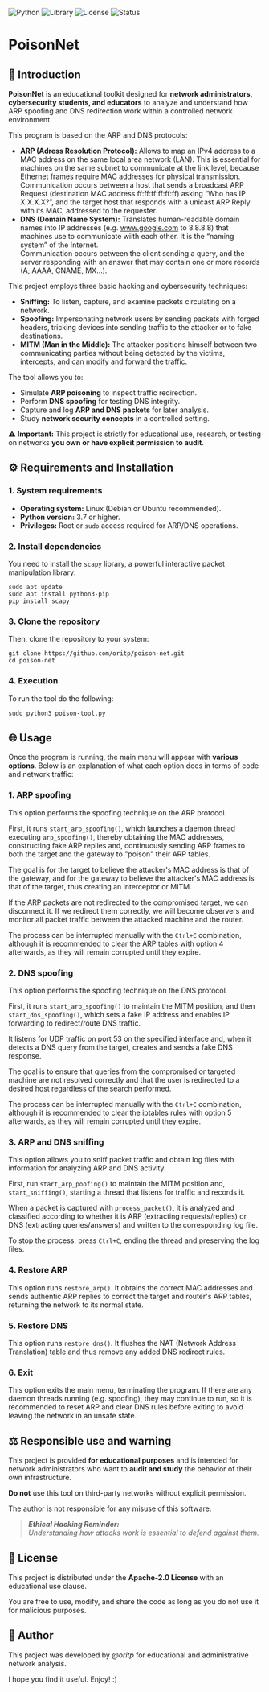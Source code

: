 ![Python](https://img.shields.io/badge/Language-Python-blue?logo=python)
![Library](https://img.shields.io/badge/Library-Scapy-yellow)
![License](https://img.shields.io/badge/License-Apache%202.0-lightgrey)
![Status](https://img.shields.io/badge/Status-In%20Progress-orange)

# PoisonNet

## 📘 Introduction

**PoisonNet** is an educational toolkit designed for **network administrators, cybersecurity students, and educators** to analyze and understand how ARP spoofing and DNS redirection work within a controlled network environment.

This program is based on the ARP and DNS protocols:
- **ARP (Adress Resolution Protocol):** Allows to map an IPv4 address to a MAC address on the same local area network (LAN). This is essential for machines on the same subnet to communicate at the link level, because Ethernet frames require MAC addresses for physical transmission.\
  Communication occurs between a host that sends a broadcast ARP Request (destination MAC address ff:ff:ff:ff:ff:ff) asking “Who has IP X.X.X.X?”, and the target host that responds with a unicast ARP Reply with its MAC, addressed to the requester.
- **DNS (Domain Name System):** Translates human-readable domain names into IP addresses (e.g. www.google.com to 8.8.8.8) that machines use to communicate wiith each other. It is the “naming system” of the Internet.\
  Communication occurs between the client sending a query, and the server responding with an answer that may contain one or more records (A, AAAA, CNAME, MX...).

This project employs three basic hacking and cybersecurity techniques:
- **Sniffing:** To listen, capture, and examine packets circulating on a network.
- **Spoofing:** Impersonating network users by sending packets with forged headers, tricking devices into sending traffic to the attacker or to fake destinations.
- **MITM (Man in the Middle):** The attacker positions himself between two communicating parties without being detected by the victims, intercepts, and can modify and forward the traffic.

The tool allows you to:
- Simulate **ARP poisoning** to inspect traffic redirection.
- Perform **DNS spoofing** for testing DNS integrity.
- Capture and log **ARP and DNS packets** for later analysis.
- Study **network security concepts** in a controlled setting.

⚠️ **Important:** This project is strictly for educational use, research, or testing on networks **you own or have explicit permission to audit**.


## ⚙️ Requirements and Installation

### 1. System requirements
- **Operating system:** Linux (Debian or Ubuntu recommended).
- **Python version:** 3.7 or higher.
- **Privileges:** Root or `sudo` access required for ARP/DNS operations.

### 2. Install dependencies

You need to install the `scapy` library, a powerful interactive packet manipulation library:

    sudo apt update
    sudo apt install python3-pip
    pip install scapy

### 3. Clone the repository

Then, clone the repository to your system:

    git clone https://github.com/oritp/poison-net.git
    cd poison-net
    
### 4. Execution

To run the tool do the following:

    sudo python3 poison-tool.py


## 🌐​ Usage

Once the program is running, the main menu will appear with **various options**. Below is an explanation of what each option does in terms of code and network traffic:

### 1. ARP spoofing

This option performs the spoofing technique on the ARP protocol.

First, it runs `start_arp_spoofing()`, which launches a daemon thread executing `arp_spoofing()`, thereby obtaining the MAC addresses, constructing fake ARP replies and, continuously sending ARP frames to both the target and the gateway to "poison" their ARP tables.

The goal is for the target to believe the attacker's MAC address is that of the gateway, and for the gateway to believe the attacker's MAC address is that of the target, thus creating an interceptor or MITM.

If the ARP packets are not redirected to the compromised target, we can disconnect it. If we redirect them correctly, we will become observers and monitor all packet traffic between the attacked machine and the router.

The process can be interrupted manually with the `Ctrl+C` combination, although it is recommended to clear the ARP tables with option 4 afterwards, as they will remain corrupted until they expire.


### 2. DNS spoofing

This option performs the spoofing technique on the DNS protocol.

First, it runs `start_arp_spoofing()` to maintain the MITM position, and then `start_dns_spoofing()`, which sets a fake IP address and enables IP forwarding to redirect/route DNS traffic.

It listens for UDP traffic on port 53 on the specified interface and, when it detects a DNS query from the target, creates and sends a fake DNS response.

The goal is to ensure that queries from the compromised or targeted machine are not resolved correctly and that the user is redirected to a desired host regardless of the search performed.

The process can be interrupted manually with the `Ctrl+C` combination, although it is recommended to clear the iptables rules with option 5 afterwards, as they will remain corrupted until they expire.


### 3. ARP and DNS sniffing

This option allows you to sniff packet traffic and obtain log files with information for analyzing ARP and DNS activity.

First, run `start_arp_poofing()` to maintain the MITM position and, `start_sniffing()`, starting a thread that listens for traffic and records it.

When a packet is captured with `process_packet()`, it is analyzed and classified according to whether it is ARP (extracting requests/replies) or DNS (extracting queries/answers) and written to the corresponding log file.

To stop the process, press `Ctrl+C`, ending the thread and preserving the log files.


### 4. Restore ARP

This option runs `restore_arp()`. It obtains the correct MAC addresses and sends authentic ARP replies to correct the target and router's ARP tables, returning the network to its normal state.

### 5. Restore DNS

This option runs `restore_dns()`. It flushes the NAT (Network Address Translation) table and thus remove any added DNS redirect rules.

### 6. Exit

This option exits the main menu, terminating the program. If there are any daemon threads running (e.g. spoofing), they may continue to run, so it is recommended to reset ARP and clear DNS rules before exiting to avoid leaving the network in an unsafe state.


## ⚖️ Responsible use and warning

This project is provided **for educational purposes** and is intended for network administrators who want to **audit and study** the behavior of their own infrastructure.

**Do not** use this tool on third-party networks without explicit permission.

The author is not responsible for any misuse of this software.

> ***Ethical Hacking Reminder:***\
  *Understanding how attacks work is essential to defend against them.*


## 📄 License

This project is distributed under the **Apache-2.0 License** with an educational use clause.

You are free to use, modify, and share the code as long as you do not use it for malicious purposes.


## 👦 Author

This project was developed by *@oritp* for educational and administrative network analysis.

I hope you find it useful. Enjoy! :)

